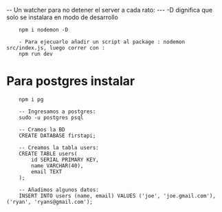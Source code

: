 
-- Un watcher para no detener el server a cada rato:
--- -D dignifica que solo se instalara en modo de desarrollo
        
        npm i nodemon -D

        - Para ejecuarlo añadir un script al package : nodemon src/index.js, luego correr con :
        npm run dev

# Para postgres instalar

        npm i pg

        -- Ingresamos a postgres:
        sudo -u postgres psql

        -- Cramos la BD
        CREATE DATABASE firstapi;

        -- Creamos la tabla users:
        CREATE TABLE users(
            id SERIAL PRIMARY KEY,
            name VARCHAR(40),
            email TEXT
        );

        -- Añadimos algunos datos:
        INSERT INTO users (name, email) VALUES ('joe', 'joe.gmail.com'), ('ryan', 'ryans@gmail.com');
